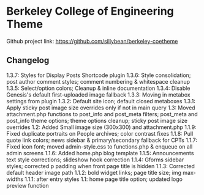 # Berkeley College of Engineering Theme

Github project link: https://github.com/sillybean/berkeley-coetheme


## Changelog

1.3.7: Styles for Display Posts Shortcode plugin
1.3.6: Style consolidation; post author comment styles; comment numbering & whitespace cleanup
1.3.5: Select/option colors; Cleanup & inline documentation
1.3.4: Disable Genesis's default first-uploaded image fallback
1.3.3: Moving in metabox settings from plugin
1.3.2: Default site icon; default closed metaboxes
1.3.1: Apply sticky post image size overrides only if not in main query
1.3: Moved attachment.php functions to post_info and post_meta filters; post_meta and post_info theme options; theme options cleanup; sticky post image size overrides
1.2: Added Small image size (300x300) and attachment.php
1.1.9: Fixed duplicate portraits on People archives; color contrast fixes
1.1.8: Pull quote link colors; news sidebar & primary/secondary fallback for CPTs
1.1.7: Fixed icon font; moved admin-style.css to functions.php & enqueue on all admin screens
1.1.6: Added home.php blog template
1.1.5: Announcements text style corrections; slideshow hook correction
1.1.4: Gforms sidebar styles; corrected p padding when front page title is hidden
1.1.3: Corrected default header image path
1.1.2: bold widget links; page title size; img max-widths
1.1.1: after entry styles
1.1: home page title option; updated logo preview function